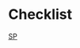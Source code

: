 # Checklist

[SP](Checklist%20e0f68531790648158a465d34d16e4dd9/SP%20139cb13281a94d96867972f72fb8be21.csv)